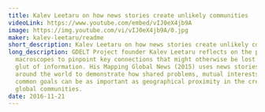 ```yaml
---
title: Kalev Leetaru on how news stories create unlikely communities
videoLink: https://www.youtube.com/embed/vIJ0eX4jb9A
image: https://img.youtube.com/vi/vIJ0eX4jb9A/0.jpg
maker: kalev-leetaru/readme
short_description: Kalev Leetaru on how news stories create unlikely communities
long_description: GDELT Project founder Kalev Leetaru reflects on the power of
  macroscopes to pinpoint key connections that might otherwise be lost amidst a
  glut of information. His Mapping Global News (2015) uses news stories from
  around the world to demonstrate how shared problems, mutual interests, and
  common goals can be as important as geographical proximity in the creation of
  global communities.
date: 2016-11-21
---
```

